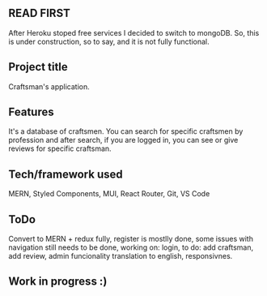 ## READ FIRST
After Heroku stoped free services I decided to switch to mongoDB. So, this is under construction, so to say, and it is not fully functional. 

## Project title
Craftsman's application.
 
## Features
It's a database of craftsmen. You can search for specific craftsmen by profession and after search, if you are logged in, you can see or give reviews for specific craftsman. 

## Tech/framework used
MERN, Styled Components, MUI, React Router, Git, VS Code

## ToDo
Convert to MERN + redux fully, 
    register is mostlly done, some issues with navigation still needs to be done,
    working on: login, 
    to do: add craftsman, add review, admin funcionality
translation to english, 
responsivnes. 

## Work in progress :) 
